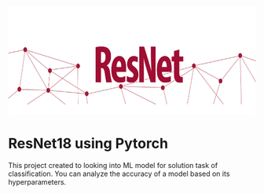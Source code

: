 <!-- ![Image for Readme](https://github.com/kek7777/Links/raw/main/Resnet.gif) -->


<img src="https://github.com/kek7777/Links/raw/main/Resnet.gif" width="900" height="220">

#  **ResNet18 using Pytorch**

This project created to looking into ML model for solution task of classification.
You can analyze the accuracy of a model based on its hyperparameters.
